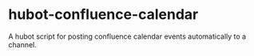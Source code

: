 # hubot-confluence-calendar
A hubot script for posting confluence calendar events automatically to a channel.
